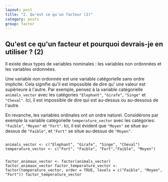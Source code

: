 ```yaml
---
layout: post
title: "2. Qu'est ce qu'un facteur (2)"
category: posts
group: factor
---
```



<script async src="https://www.googletagmanager.com/gtag/js?id=UA-15159522-6"></script>
<script>
  window.dataLayer = window.dataLayer || [];
  function gtag(){dataLayer.push(arguments);}
  gtag('js', new Date());

  gtag('config', 'UA-15159522-6');
</script>

<h2>Qu'est ce qu'un facteur et pourquoi devrais-je en utiliser ? (2)</h2>

Il existe deux types de variables nominales : les variables non ordonnées et les variables ordonnées.

Une variable non ordonnée est une variable catégorielle sans ordre implicite. Cela signifie qu'il est impossible de dire qu' une valeur est supérieure à l'autre. Par exemple, pensez à la variable catégorielle <code>animals_vector</code> avec les catégories <code>"Elephant"</code>, <code>"Girafe"</code>, <code>"Singe"</code> et <code>"Cheval"</code>. Ici, il est impossible de dire qui est au-dessus ou au-dessous de l'autre.

En revanche, les variables ordinales ont un ordre naturel. Considérons par exemple la variable catégorielle <code>temperature_vector</code> avec les catégories: <code>"Faible"</code>, <code>"Moyen"</code> et <code>"Fort"</code>. Ici, il est évident que <code>"Moyen"</code> se situe au-dessus de <code>"Faible"</code>, et <code>"Fort"</code> se situe au-dessus de <code>"Moyen"</code>.

<html>
<head>
<meta http-equiv="Content-Type" content="text/html; charset=utf-8" />
<style>
.dcl__index-module__console--2YAI1, .dcl__index-module__editor--m_p4P {font-size: 15px !important; }
.lm_header .lm_tab .lm_title {font-size: 15px !important;}
.dcl__Button-module__extra-small--2toEt, .dcl__Button-module__small--1VJc5 {font-size: 15px;}
</style>
</head>
        <body>
        	<script type="text/javascript" src="//cdn.datacamp.com/dcl-react.js.gz"></script>
			<div data-datacamp-exercise data-lang="r">
        	<code data-type="sample-code">
animals_vector <- c("Elephant", "Girafe", "Singe", "Cheval")
temperature_vector <- c("Fort", "Faible", "Fort","Faible", "Moyen")

factor_animaux_vector <- factor(animals_vector)
factor_animaux_vector
factor_temperature_vector <- factor(temperature_vector, order = TRUE, levels = c("Faible", "Moyen", "Fort"))
factor_temperature_vector

</code>
</div>
</body>
</html>
